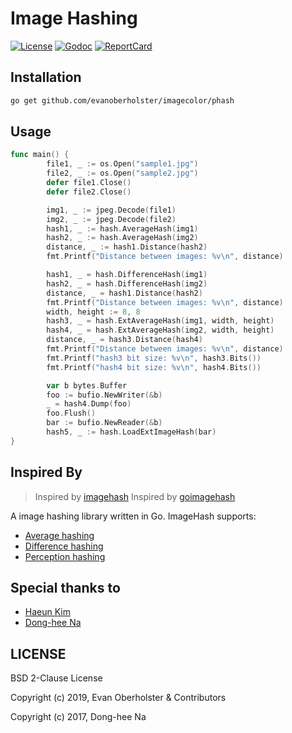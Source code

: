 # Image Hashing

[![License][License-Image]][License-Url]
[![Godoc][Godoc-Image]][Godoc-Url]
[![ReportCard][ReportCard-Image]][ReportCard-Url]

## Installation

```bash
go get github.com/evanoberholster/imagecolor/phash
```

## Usage

``` Go
func main() {
        file1, _ := os.Open("sample1.jpg")
        file2, _ := os.Open("sample2.jpg")
        defer file1.Close()
        defer file2.Close()

        img1, _ := jpeg.Decode(file1)
        img2, _ := jpeg.Decode(file2)
        hash1, _ := hash.AverageHash(img1)
        hash2, _ := hash.AverageHash(img2)
        distance, _ := hash1.Distance(hash2)
        fmt.Printf("Distance between images: %v\n", distance)

        hash1, _ = hash.DifferenceHash(img1)
        hash2, _ = hash.DifferenceHash(img2)
        distance, _ = hash1.Distance(hash2)
        fmt.Printf("Distance between images: %v\n", distance)
        width, height := 8, 8
        hash3, _ = hash.ExtAverageHash(img1, width, height)
        hash4, _ = hash.ExtAverageHash(img2, width, height)
        distance, _ = hash3.Distance(hash4)
        fmt.Printf("Distance between images: %v\n", distance)
        fmt.Printf("hash3 bit size: %v\n", hash3.Bits())
        fmt.Printf("hash4 bit size: %v\n", hash4.Bits())

        var b bytes.Buffer
        foo := bufio.NewWriter(&b)
        _ = hash4.Dump(foo)
        foo.Flush()
        bar := bufio.NewReader(&b)
        hash5, _ := hash.LoadExtImageHash(bar)
}
```

## Inspired By

> Inspired by [imagehash](https://github.com/JohannesBuchner/imagehash)
> Inspired by [goimagehash](https://github.com/corona10/goimagehash)

A image hashing library written in Go. ImageHash supports:

* [Average hashing](http://www.hackerfactor.com/blog/index.php?/archives/432-Looks-Like-It.html)
* [Difference hashing](http://www.hackerfactor.com/blog/index.php?/archives/529-Kind-of-Like-That.html)
* [Perception hashing](http://www.hackerfactor.com/blog/index.php?/archives/432-Looks-Like-It.html)

## Special thanks to

* [Haeun Kim](https://github.com/haeungun/)
* [Dong-hee Na](https://github.com/corona10/)

## LICENSE

BSD 2-Clause License

Copyright (c) 2019, Evan Oberholster & Contributors

Copyright (c) 2017, Dong-hee Na

[License-Url]: https://opensource.org/licenses/BSD-2-Clause
[License-Image]: https://img.shields.io/badge/license-2%20Clause%20BSD-blue.svg?maxAge=2592000
[Godoc-Url]: https://godoc.org/github.com/evanoberholster/imageColor/hash
[Godoc-Image]: https://godoc.org/github.com/evanoberholster/imageColor/hash?status.svg
[Godoc-Image]: https://godoc.org/github.com/evanoberholster/imageColor/hash?status.svg
[ReportCard-Url]: https://goreportcard.com/report/github.com/evanoberholster/imageColor/hash
[ReportCard-Image]: https://goreportcard.com/badge/github.com/evanoberholster/imageColor/hash
